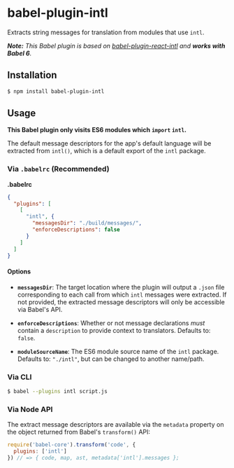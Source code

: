 # babel-plugin-intl

Extracts string messages for translation from modules that use `intl`.

_**Note:** This Babel plugin is based on [babel-plugin-react-intl](https://github.com/yahoo/babel-plugin-react-intl) and **works with Babel 6**._


## Installation

```sh
$ npm install babel-plugin-intl
```


## Usage

**This Babel plugin only visits ES6 modules which `import` `intl`.**

The default message descriptors for the app's default language will be extracted from `intl()`, which is a default export of the `intl` package.


### Via `.babelrc` (Recommended)

**.babelrc**

```json
{
  "plugins": [
    [
      "intl", {
        "messagesDir": "./build/messages/",
        "enforceDescriptions": false
      }
    ]
  ]
}
```


#### Options

- **`messagesDir`**: The target location where the plugin will output a `.json` file corresponding to each call from which `intl` messages were extracted. If not provided, the extracted message descriptors will only be accessible via Babel's API.

- **`enforceDescriptions`**: Whether or not message declarations _must_ contain a `description` to provide context to translators. Defaults to: `false`.

- **`moduleSourceName`**: The ES6 module source name of the `intl` package. Defaults to: `"./intl"`, but can be changed to another name/path.


### Via CLI

```sh
$ babel --plugins intl script.js
```


### Via Node API

The extract message descriptors are available via the `metadata` property on the object returned from Babel's `transform()` API:

```javascript
require('babel-core').transform('code', {
  plugins: ['intl']
}) // => { code, map, ast, metadata['intl'].messages };
```

